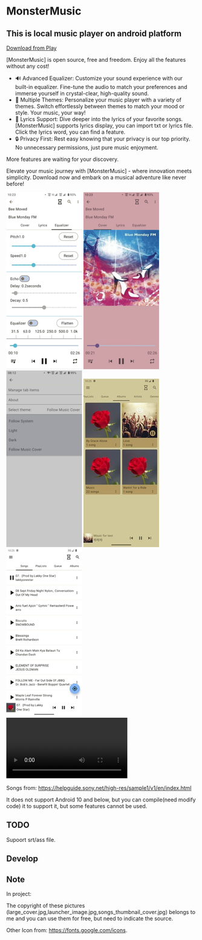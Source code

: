 # MonsterMusic

## This is local music player on android platform

[Download from Play](https://play.google.com/store/apps/details?id=com.ztftrue.music&pcampaignid=web_share)

[MonsterMusic] is open source, free and freedom. Enjoy all the features without any cost!

- 🔊 Advanced Equalizer: Customize your sound experience with our built-in equalizer. Fine-tune the audio to match your preferences and immerse yourself in crystal-clear, high-quality sound.
- 🌈 Multiple Themes: Personalize your music player with a variety of themes. Switch effortlessly between themes to match your mood or style. Your music, your way!
- 📜 Lyrics Support: Dive deeper into the lyrics of your favorite songs. [MonsterMusic] supports lyrics display, you can import txt or lyrics file.
Click the lyrics word, you can find a feature.
- 🔒 Privacy First: Rest easy knowing that your privacy is our top priority. No unnecessary permissions, just pure music enjoyment.

More features are waiting for your discovery.

Elevate your music journey with [MonsterMusic] - where innovation meets simplicity. Download now and embark on a musical adventure like never before!

<img alt="equalizer" src="./Picture/equalizer.jpg" width="200px"/>
<img alt="cover" src="./Picture/cover.jpg" width="200px"/>
<img alt="settings" src="./Picture/settings.jpg" width="200px"/>
<img alt="albums" src="./Picture/albums.jpg" width="200px"/>
<img alt="songs" src="./Picture/songs.jpg" width="200px"/>

<video width="320px" controls>
  <source src="./Picture/MonstrMusicExample.mp4" type="video/mp4">
</video>

Songs from: https://helpguide.sony.net/high-res/sample1/v1/en/index.html

It does not support Android 10 and below, but you can compile(need modify code) it to support it, but some features cannot be used.

## TODO

Supoort srt/ass file.

## Develop

## Note

In project:

The copyright of these pictures (large_cover.jpg,launcher_image.jpg,songs_thumbnail_cover.jpg) belongs to me and you can use them for free, but need to indicate the source.

Other Icon from: <https://fonts.google.com/icons>.
